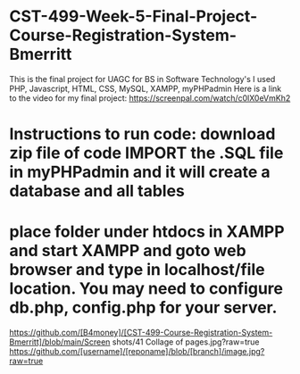 # CST-499-Week-5-Final-Project-Course-Registration-System-Bmerritt
This is the final project for UAGC for BS in Software Technology's
I used PHP, Javascript, HTML, CSS, MySQL, XAMPP, myPHPadmin
Here is a link to the video for my final project: https://screenpal.com/watch/c0lX0eVmKh2
# Instructions to run code: download zip file of code IMPORT the .SQL file in myPHPadmin and it will create a database and all tables
# place folder under htdocs in XAMPP and start XAMPP and goto web browser and type in localhost/file location. You may need to configure db.php, config.php for your server.
https://github.com/[B4money]/[CST-499-Course-Registration-System-Bmerritt]/blob/main/Screen shots/41 Collage of pages.jpg?raw=true
https://github.com/[username]/[reponame]/blob/[branch]/image.jpg?raw=true
